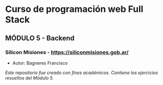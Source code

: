 # Curso de programación web Full Stack
## MÓDULO 5 - Backend
### Silicon Misiones - https://siliconmisiones.gob.ar/ 
- Autor: Bagneres Francisco

*Este repositorio fue creado con fines académicos. Contiene los ejercicios
resueltos del Módulo 5.*
